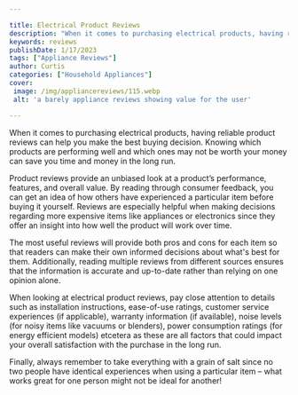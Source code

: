 ```yaml
---

title: Electrical Product Reviews
description: "When it comes to purchasing electrical products, having reliable product reviews can help you make the best buying decision. Knowi...scroll on and keep learning"
keywords: reviews
publishDate: 1/17/2023
tags: ["Appliance Reviews"]
author: Curtis
categories: ["Household Appliances"]
cover: 
 image: /img/appliancereviews/115.webp
 alt: 'a barely appliance reviews showing value for the user'

---
```


When it comes to purchasing electrical products, having reliable product reviews can help you make the best buying decision. Knowing which products are performing well and which ones may not be worth your money can save you time and money in the long run.

Product reviews provide an unbiased look at a product’s performance, features, and overall value. By reading through consumer feedback, you can get an idea of how others have experienced a particular item before buying it yourself. Reviews are especially helpful when making decisions regarding more expensive items like appliances or electronics since they offer an insight into how well the product will work over time.

The most useful reviews will provide both pros and cons for each item so that readers can make their own informed decisions about what's best for them. Additionally, reading multiple reviews from different sources ensures that the information is accurate and up-to-date rather than relying on one opinion alone. 

When looking at electrical product reviews, pay close attention to details such as installation instructions, ease-of-use ratings, customer service experiences (if applicable), warranty information (if available), noise levels (for noisy items like vacuums or blenders), power consumption ratings (for energy efficient models) etcetera as these are all factors that could impact your overall satisfaction with the purchase in the long run. 
 
Finally, always remember to take everything with a grain of salt since no two people have identical experiences when using a particular item – what works great for one person might not be ideal for another!
